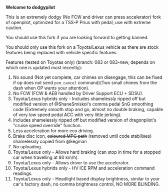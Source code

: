 **Welcome to dodgypilot**

This is an extremely dodgy (No FCW and driver can press accelerator) fork of openpilot, optimized for a TSS-P Prius with pedal, use with extreme caution.

You should use this fork if you are looking forward to getting banned.

You should only use this fork on a Toyota/Lexus vehicle as there are stock features being replaced with vehicle specific features.

Features (tested on Toyotas only) (branch: 083 or 083-new, depends on which one is updated most recently):
1. No sound (Not yet complete, car chimes on disengage, this can be fixed if op does not send `pcm_cancel` command)(Two small chimes from the dash when OP wants your attention).
2. No FCW (FCW & AEB handled by Driver Support ECU + SDSU).
3. Toyota/Lexus hybrids only - Includes shamelessly ripped off but modified version of @ShaneSmiskol's comma pedal SnG smoothing code (Extremely smooth stop and go, almost no double braking, capable of very low speed pedal ACC with very little jerking).
4. Includes shamelessly ripped off but modified version of dragonpilot's "cruise speed override" function.
5. Less acceleration for more eco driving.
6. Brake disc icon, ~~coloured MPC path~~ (removed until code stabilises) shamelessly copied from @kegman
7. No uploading.
8. Toyota/Lexus only - Allows hard braking (can stop in time for a stopped car when travelling at 80 km/h).
9. Toyota/Lexus only - Allows driver to use the accelerator.
10. Toyota/Lexus hybrids only - HV ICE RPM and acceleration command readings.
11. Toyota/Lexus only - Headlight based display brightness, similar to your car's factory dash, no comma brightness control, NO MORE BLINDING.
